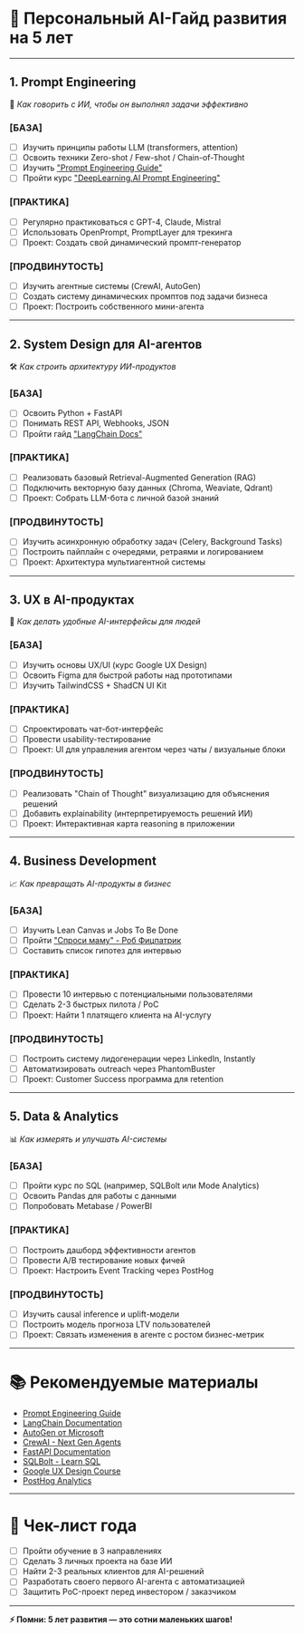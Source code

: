 # 🚀 Персональный AI-Гайд развития на 5 лет

---

## 1. Prompt Engineering  
🔑 *Как говорить с ИИ, чтобы он выполнял задачи эффективно*

### [БАЗА]
- [ ] Изучить принципы работы LLM (transformers, attention)
- [ ] Освоить техники Zero-shot / Few-shot / Chain-of-Thought
- [ ] Изучить ["Prompt Engineering Guide"](https://github.com/dair-ai/Prompt-Engineering-Guide)
- [ ] Пройти курс ["DeepLearning.AI Prompt Engineering"](https://www.deeplearning.ai/short-courses/chatgpt-prompt-engineering-for-developers/)

### [ПРАКТИКА]
- [ ] Регулярно практиковаться с GPT-4, Claude, Mistral
- [ ] Использовать OpenPrompt, PromptLayer для трекинга
- [ ] Проект: Создать свой динамический промпт-генератор

### [ПРОДВИНУТОСТЬ]
- [ ] Изучить агентные системы (CrewAI, AutoGen)
- [ ] Создать систему динамических промптов под задачи бизнеса
- [ ] Проект: Построить собственного мини-агента

---

## 2. System Design для AI-агентов  
🛠 *Как строить архитектуру ИИ-продуктов*

### [БАЗА]
- [ ] Освоить Python + FastAPI
- [ ] Понимать REST API, Webhooks, JSON
- [ ] Пройти гайд ["LangChain Docs"](https://docs.langchain.com/)

### [ПРАКТИКА]
- [ ] Реализовать базовый Retrieval-Augmented Generation (RAG)
- [ ] Подключить векторную базу данных (Chroma, Weaviate, Qdrant)
- [ ] Проект: Собрать LLM-бота с личной базой знаний

### [ПРОДВИНУТОСТЬ]
- [ ] Изучить асинхронную обработку задач (Celery, Background Tasks)
- [ ] Построить пайплайн с очередями, ретраями и логированием
- [ ] Проект: Архитектура мультиагентной системы

---

## 3. UX в AI-продуктах  
🎨 *Как делать удобные AI-интерфейсы для людей*

### [БАЗА]
- [ ] Изучить основы UX/UI (курс Google UX Design)
- [ ] Освоить Figma для быстрой работы над прототипами
- [ ] Изучить TailwindCSS + ShadCN UI Kit

### [ПРАКТИКА]
- [ ] Спроектировать чат-бот-интерфейс
- [ ] Провести usability-тестирование
- [ ] Проект: UI для управления агентом через чаты / визуальные блоки

### [ПРОДВИНУТОСТЬ]
- [ ] Реализовать "Chain of Thought" визуализацию для объяснения решений
- [ ] Добавить explainability (интерпретируемость решений ИИ)
- [ ] Проект: Интерактивная карта reasoning в приложении

---

## 4. Business Development  
📈 *Как превращать AI-продукты в бизнес*

### [БАЗА]
- [ ] Изучить Lean Canvas и Jobs To Be Done
- [ ] Пройти ["Спроси маму" - Роб Фицпатрик](https://robfitz.com/)
- [ ] Составить список гипотез для интервью

### [ПРАКТИКА]
- [ ] Провести 10 интервью с потенциальными пользователями
- [ ] Сделать 2-3 быстрых пилота / PoC
- [ ] Проект: Найти 1 платящего клиента на AI-услугу

### [ПРОДВИНУТОСТЬ]
- [ ] Построить систему лидогенерации через LinkedIn, Instantly
- [ ] Автоматизировать outreach через PhantomBuster
- [ ] Проект: Customer Success программа для retention

---

## 5. Data & Analytics  
📊 *Как измерять и улучшать AI-системы*

### [БАЗА]
- [ ] Пройти курс по SQL (например, SQLBolt или Mode Analytics)
- [ ] Освоить Pandas для работы с данными
- [ ] Попробовать Metabase / PowerBI

### [ПРАКТИКА]
- [ ] Построить дашборд эффективности агентов
- [ ] Провести A/B тестирование новых фичей
- [ ] Проект: Настроить Event Tracking через PostHog

### [ПРОДВИНУТОСТЬ]
- [ ] Изучить causal inference и uplift-модели
- [ ] Построить модель прогноза LTV пользователей
- [ ] Проект: Связать изменения в агенте с ростом бизнес-метрик

---

# 📚 Рекомендуемые материалы

- [Prompt Engineering Guide](https://github.com/dair-ai/Prompt-Engineering-Guide)
- [LangChain Documentation](https://docs.langchain.com/)
- [AutoGen от Microsoft](https://microsoft.github.io/autogen/)
- [CrewAI - Next Gen Agents](https://docs.crewai.dev/)
- [FastAPI Documentation](https://fastapi.tiangolo.com/)
- [SQLBolt - Learn SQL](https://sqlbolt.com/)
- [Google UX Design Course](https://www.coursera.org/professional-certificates/google-ux-design)
- [PostHog Analytics](https://posthog.com/)

---

# 📝 Чек-лист года

- [ ] Пройти обучение в 3 направлениях
- [ ] Сделать 3 личных проекта на базе ИИ
- [ ] Найти 2-3 реальных клиентов для AI-решений
- [ ] Разработать своего первого AI-агента с автоматизацией
- [ ] Защитить PoC-проект перед инвестором / заказчиком

---

**⚡ Помни: 5 лет развития — это сотни маленьких шагов!**

